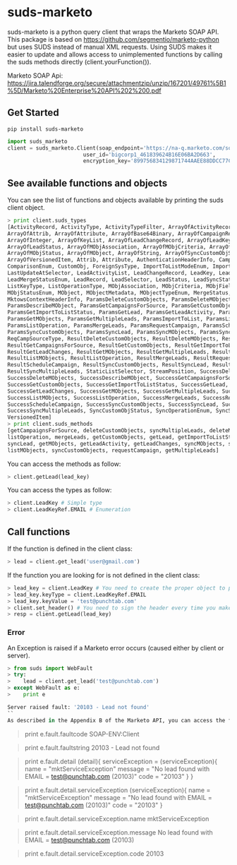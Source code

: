 suds-marketo
============

suds-marketo is a python query client that wraps the Marketo SOAP API. This package is based on https://github.com/segmentio/marketo-python but uses SUDS instead of manual XML requests. Using SUDS makes it easier to update and allows access to unimplemented functions by calling the suds methods directly (client.yourFunction()).

Marketo SOAP Api: https://jira.talendforge.org/secure/attachmentzip/unzip/167201/49761%5B1%5D/Marketo%20Enterprise%20API%202%200.pdf

## Get Started

```
pip install suds-marketo
```

```python
import suds_marketo
client = suds_marketo.Client(soap_endpoint='https://na-q.marketo.com/soap/mktows/2_0',
                        user_id='bigcorp1_461839624B16E06BA2D663',
                        encryption_key='899756834129871744AAEE88DDCC77CDEEDEC1AAAD66')
```

## See available functions and objects

You can see the list of functions and objects available by printing the suds client object.

```python
> print client.suds_types
[ActivityRecord, ActivityType, ActivityTypeFilter, ArrayOfActivityRecord, ArrayOfActivityType,
ArrayOfAttrib, ArrayOfAttribute, ArrayOfBase64Binary, ArrayOfCampaignRecord, ArrayOfCustomObj,
ArrayOfInteger, ArrayOfKeyList, ArrayOfLeadChangeRecord, ArrayOfLeadKey, ArrayOfLeadRecord,
ArrayOfLeadStatus, ArrayOfMObjAssociation, ArrayOfMObjCriteria, ArrayOfMObjFieldMetadata,
ArrayOfMObjStatus, ArrayOfMObject, ArrayOfString, ArrayOfSyncCustomObjStatus, ArrayOfSyncStatus,
ArrayOfVersionedItem, Attrib, Attribute, AuthenticationHeaderInfo, CampaignRecord,
ComparisonEnum, CustomObj, ForeignSysType, ImportToListModeEnum, ImportToListStatusEnum,
LastUpdateAtSelector, LeadActivityList, LeadChangeRecord, LeadKey, LeadKeyRef, LeadKeySelector,
LeadMergeStatusEnum, LeadRecord, LeadSelector, LeadStatus, LeadSyncStatus, ListKey,
ListKeyType, ListOperationType, MObjAssociation, MObjCriteria, MObjFieldMetadata, MObjStatus,
MObjStatusEnum, MObject, MObjectMetadata, MObjectTypeEnum, MergeStatus,
MktowsContextHeaderInfo, ParamsDeleteCustomObjects, ParamsDeleteMObjects,
ParamsDescribeMObject, ParamsGetCampaignsForSource, ParamsGetCustomObjects,
ParamsGetImportToListStatus, ParamsGetLead, ParamsGetLeadActivity, ParamsGetLeadChanges,
ParamsGetMObjects, ParamsGetMultipleLeads, ParamsImportToList, ParamsListMObjects,
ParamsListOperation, ParamsMergeLeads, ParamsRequestCampaign, ParamsScheduleCampaign,
ParamsSyncCustomObjects, ParamsSyncLead, ParamsSyncMObjects, ParamsSyncMultipleLeads,
ReqCampSourceType, ResultDeleteCustomObjects, ResultDeleteMObjects, ResultDescribeMObject,
ResultGetCampaignsForSource, ResultGetCustomObjects, ResultGetImportToListStatus, ResultGetLead,
ResultGetLeadChanges, ResultGetMObjects, ResultGetMultipleLeads, ResultImportToList,
ResultListMObjects, ResultListOperation, ResultMergeLeads, ResultRequestCampaign,
ResultScheduleCampaign, ResultSyncCustomObjects, ResultSyncLead, ResultSyncMObjects,
ResultSyncMultipleLeads, StaticListSelector, StreamPosition, SuccessDeleteCustomObjects,
SuccessDeleteMObjects, SuccessDescribeMObject, SuccessGetCampaignsForSource,
SuccessGetCustomObjects, SuccessGetImportToListStatus, SuccessGetLead, SuccessGetLeadActivity,
SuccessGetLeadChanges, SuccessGetMObjects, SuccessGetMultipleLeads, SuccessImportToList,
SuccessListMObjects, SuccessListOperation, SuccessMergeLeads, SuccessRequestCampaign,
SuccessScheduleCampaign, SuccessSyncCustomObjects, SuccessSyncLead, SuccessSyncMObjects,
SuccessSyncMultipleLeads, SyncCustomObjStatus, SyncOperationEnum, SyncStatus, SyncStatusEnum,
VersionedItem]
> print client.suds_methods
[getCampaignsForSource, deleteCustomObjects, syncMultipleLeads, deleteMObjects, describeMObject,
listOperation, mergeLeads, getCustomObjects, getLead, getImportToListStatus, importToList,
syncLead, getMObjects, getLeadActivity, getLeadChanges, syncMObjects, scheduleCampaign,
listMObjects, syncCustomObjects, requestCampaign, getMultipleLeads]

```

You can access the methods as follow:
```python
> client.getLead(lead_key)
```
You can access the types as follow:
```python
> client.LeadKey # Simple type
> client.LeadKeyRef.EMAIL # Enumeration
```

## Call functions

If the function is defined in the client class:
```python
> lead = client.get_lead('user@gmail.com')
```

If the function you are looking for is not defined in the client class:

```python
> lead_key = client.LeadKey # You need to create the proper object to pass to the function
> lead_key.keyType = client.LeadKeyRef.EMAIL
> lead_key.keyValue = 'test@punchtab.com'
> client.set_header() # You need to sign the header every time you make a call to the SOAP Api
> resp = client.getLead(lead_key)
```

### Error

An Exception is raised if a Marketo error occurs (caused either by client or server).

```python
> from suds import WebFault
> try:
>    lead = client.get_lead('test@punchtab.com')
> except WebFault as e:
>    print e

Server raised fault: '20103 - Lead not found'
``
As described in the Appendix B of the Marketo API, you can access the following error attributes:
```
> print e.fault.faultcode
SOAP-ENV:Client

> print e.fault.faultstring
20103 - Lead not found

> print e.fault.detail
(detail){
   serviceException = 
      (serviceException){
         name = "mktServiceException"
         message = "No lead found with EMAIL = test@punchtab.com (20103)"
         code = "20103"
      }
 }

> print e.fault.detail.serviceException
(serviceException){
   name = "mktServiceException"
   message = "No lead found with EMAIL = test@punchtab.com (20103)"
   code = "20103"
 }

> print e.fault.detail.serviceException.name
mktServiceException

> print e.fault.detail.serviceException.message
No lead found with EMAIL = test@punchtab.com (20103)

> print e.fault.detail.serviceException.code
20103
```
